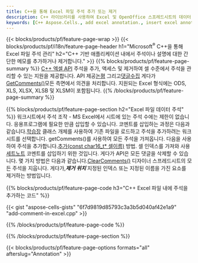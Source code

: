 ```yaml
---
title: C++을 통해 Excel 파일 주석 추가 또는 제거
description: C++ 라이브러리를 사용하여 Excel 및 OpenOffice 스프레드시트의 데이터 주석 주석을 추가하거나 제거합니다.
keywords: [C++ Aspose.Cells., add excel annotation., insert excel annotation., access excel annotation., remove excel annotation., delete excel annotation., add annotation in excel., insert annotation in excel., access annotation in excel., remove annotation in excel., delete annotation in excel]
---
```

{{< blocks/products/pf/feature-page-wrap >}}
{{< blocks/products/pf/i18n/feature-page-header h1="Microsoft<sup>&reg;</sup> C++을 통해 Excel 파일 주석 관리" h2="C++ 기반 애플리케이션 내에서 주석이나 설명에 대한 간단한 메모를 추가하거나 제거합니다." >}}
{{% blocks/products/pf/feature-page-summary %}}
[C++ 엑셀 API](/cells/ko/cpp/) 주석을 추가, 액세스 및 제거하여 셀 수준에서 주석을 관리할 수 있는 지원을 제공합니다. API 제공[논평](https://reference.aspose.com/cells/cpp/aspose.cells/comment/) 그리고[댓글수집](https://reference.aspose.com/cells/cpp/aspose.cells/commentcollection/) 게다가[GetComments()](https://reference.aspose.com/cells/cpp/aspose.cells/worksheet/getcomments/)모든 측면에서 의견을 처리합니다. 지원되는 Excel 형식에는 ODS, XLS, XLSX, XLSB 및 XLSM이 포함됩니다.
{{% /blocks/products/pf/feature-page-summary %}}

{{% blocks/products/pf/feature-page-section h2="Excel 파일 데이터 주석" %}}
 워크시트에서 주석 조작 - MS Excel에서 시트에 있는 주석 수에는 제한이 없습니다. 응용프로그램에 필요한 만큼 삽입할 수 있습니다. 코멘트를 삽입하는 과정은 다음과 같습니다.[학습장](https://reference.aspose.com/cells/cpp/aspose.cells/workbook/) 클래스 개체를 사용하여 기존 파일을 로드하고 주석을 추가하려는 워크시트를 선택합니다. getComments()를 사용하여 모든 주석을 가져옵니다. 다음을 사용하여 주석을 추가합니다.[추가(const char16_t* 셀이름)](https://reference.aspose.com/cells/cpp/aspose.cells/commentcollection/add/) 방법. 셀 인덱스를 가져와 사용[세트노트](https://reference.aspose.com/cells/cpp/aspose.cells/comment/setnote/) 코멘트를 삽입하기 위한 것입니다. 게다가 API은 모든 댓글을 삭제할 수 있습니다. 몇 가지 방법은 다음과 같습니다.[ClearComments()](https://reference.aspose.com/cells/cpp/aspose.cells/worksheet/clearcomments/) 디자이너 스프레드시트의 모든 주석을 지웁니다. 게다가,***제거 위치*** 지정된 인덱스 또는 지정된 이름을 가진 요소를 제거하는 방법입니다.

{{% blocks/products/pf/feature-page-code h3="C++ Excel 파일 내에 주석을 추가하는 코드" %}}

{{< gist "aspose-cells-gists" "6f7d9819d85793c3a3b5d040af42e1a9" "add-comment-in-excel.cpp" >}}

{{% /blocks/products/pf/feature-page-code %}}

{{% /blocks/products/pf/feature-page-section %}}

{{< blocks/products/pf/feature-page-options formats="all" afterslug="Annotation" >}}
